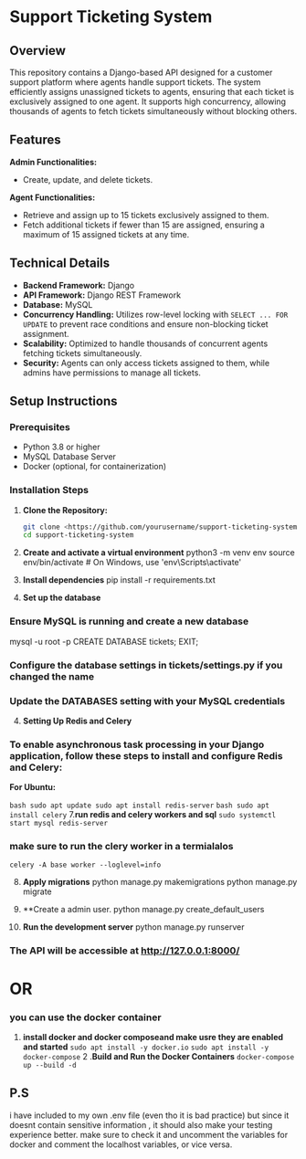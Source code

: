#

# Support Ticketing System

## Overview

This repository contains a Django-based API designed for a customer support platform where agents handle support tickets. The system efficiently assigns unassigned tickets to agents, ensuring that each ticket is exclusively assigned to one agent. It supports high concurrency, allowing thousands of agents to fetch tickets simultaneously without blocking others.

## Features

**Admin Functionalities:**

- Create, update, and delete tickets.

**Agent Functionalities:**

- Retrieve and assign up to 15 tickets exclusively assigned to them.
- Fetch additional tickets if fewer than 15 are assigned, ensuring a maximum of 15 assigned tickets at any time.

## Technical Details

- **Backend Framework:** Django
- **API Framework:** Django REST Framework
- **Database:** MySQL
- **Concurrency Handling:** Utilizes row-level locking with `SELECT ... FOR UPDATE` to prevent race conditions and ensure non-blocking ticket assignment.
- **Scalability:** Optimized to handle thousands of concurrent agents fetching tickets simultaneously.
- **Security:** Agents can only access tickets assigned to them, while admins have permissions to manage all tickets.

## Setup Instructions

### Prerequisites

- Python 3.8 or higher
- MySQL Database Server
- Docker (optional, for containerization)

### Installation Steps

1. **Clone the Repository:**
    
    ```bash
    git clone <https://github.com/yourusername/support-ticketing-system.git>
    cd support-ticketing-system
    
    ```
    
2. **Create and activate a virtual environment**
python3 -m venv env
source env/bin/activate # On Windows, use 'env\Scripts\activate'
3. **Install dependencies**
pip install -r requirements.txt
4. **Set up the database**

### Ensure MySQL is running and create a new database

mysql -u root -p
CREATE DATABASE tickets;
EXIT;

### Configure the database settings in tickets/settings.py if you changed the name

### Update the DATABASES setting with your MySQL credentials

4. **Setting Up Redis and Celery**

### To enable asynchronous task processing in your Django application, follow these steps to install and configure Redis and Celery:

**For Ubuntu:**

``bash
   sudo apt update
   sudo apt install redis-server``
``bash
    sudo apt install celery``
7.**run redis and celery workers and sql**
``sudo systemctl start mysql
  redis-server
``
### make sure to run the clery worker in a termialalos
``celery -A base worker --loglevel=info
``

8. **Apply migrations**
python manage.py makemigrations
python manage.py migrate

9. **Create a admin user.
python manage.py create_default_users

10. **Run the development server**
python manage.py runserver
### The API will be accessible at <http://127.0.0.1:8000/>
# OR
### you can use the docker container

1. **install docker and docker composeand make usre they are enabled and started**
``sudo apt install -y docker.io``
``sudo apt install -y docker-compose``
2 .**Build and Run the Docker Containers**
``docker-compose up --build -d``

## P.S
i have included to my own .env file (even tho it is bad practice) but since it doesnt contain sensitive information , it should also make your testing experience better.
make sure to check it and uncomment the variables for docker and comment the localhost variables,
or vice versa.
